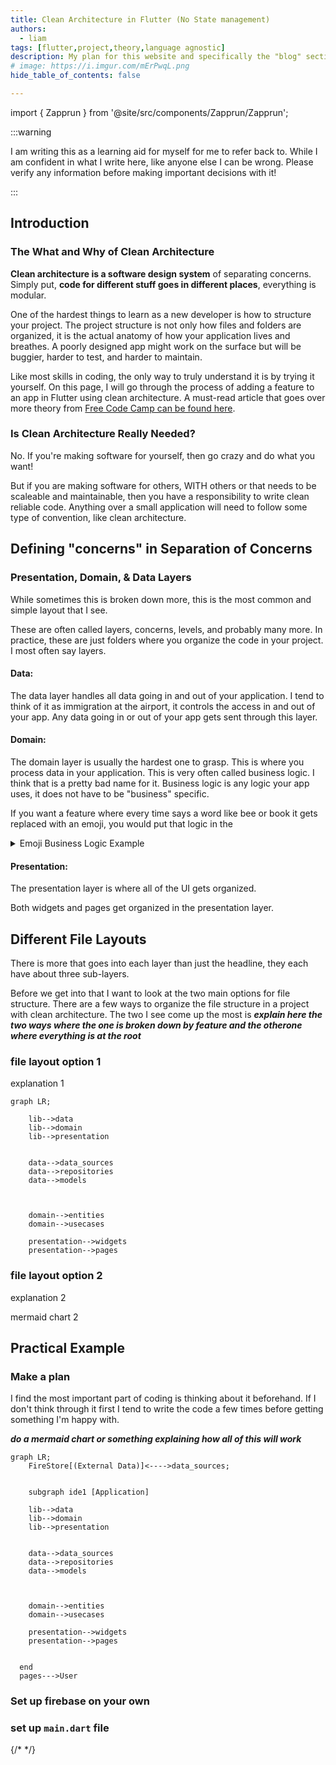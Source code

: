 ```yaml
---
title: Clean Architecture in Flutter (No State management)
authors:
  - liam
tags: [flutter,project,theory,language agnostic]
description: My plan for this website and specifically the "blog" section on it.
# image: https://i.imgur.com/mErPwqL.png
hide_table_of_contents: false

---
```

import { Zapprun } from '@site/src/components/Zapprun/Zapprun';

:::warning

I am writing this as a learning aid for myself for me to refer back to. While I am confident in what I write here, like anyone else I can be wrong. Please verify any information before making important decisions with it!

:::

## Introduction

### The What and Why of Clean Architecture
**Clean architecture is a software design system** of separating concerns. Simply put, **code for different stuff goes in different places**, everything is modular.

One of the hardest things to learn as a new developer is how to structure your project. The project structure is not only how files and folders are organized, it is the actual anatomy of how your application lives and breathes. A poorly designed app might work on the surface but will be buggier, harder to test, and harder to maintain. 

Like most skills in coding, the only way to truly understand it is by trying it yourself. On this page, I will go through the process of adding a feature to an app in Flutter using clean architecture. A must-read article that goes over more theory from [Free Code Camp can be found here](https://www.freecodecamp.org/news/a-quick-introduction-to-clean-architecture-990c014448d2/).

### Is Clean Architecture Really Needed?

No. If you're making software for yourself, then go crazy and do what you want! 

But if you are making software for others, WITH others or that needs to be scaleable and maintainable, then you have a responsibility to write clean reliable code. 
Anything over a small application will need to follow some type of convention, like clean architecture.


## Defining "concerns" in Separation of Concerns 

### Presentation, Domain, & Data Layers
While sometimes this is broken down more, this is the most common and simple layout that I see.

These are often called layers, concerns, levels, and probably many more. In practice, these are just folders where you organize the code in your project. I most often say layers.

#### Data:

The data layer handles all data going in and out of your application. I tend to think of it as immigration at the airport, it controls the access in and out of your app. Any data going in or out of your app gets sent through this layer.

#### Domain:

The domain layer is usually the hardest one to grasp. This is where you process data in your application. This is very often called business logic. I think that is a pretty bad name for it. Business logic is any logic your app uses, it does not have to be "business" specific. 

If you want a feature where every time says a word like bee or book it gets replaced with an emoji, you would put that logic in the 


<details>
  <summary>Emoji Business Logic Example</summary>

  Here is an example of what some business logic looks like. I hate that name, but it's what everyone says so I do too.

  **Feature:** Replace all instances of "book" or "bee" should be replaced with emojis. Since this doesn't need outside data, we only need the domain layer to implement this feature.

  :::note

  We haven't gone over the subfolders within the domain, data, and presentation folders yet. I will quickly break it down here but will go into it further down the page.

  Above the code examples, the file structure is shown.

  :::

  First, we create a repository file called `emoji_replacement_usecase.dart` in the `domain/usecases` folder. Then we create a widget in the `presentation/widgets` folder called `example_widget.dart`. 

  Within the `emoji_replacement_usecase.dart` file we use our logic to change data. In the `example_widget.dart` we call the logic.

  In the editor below, go through the `emoji_replacement_usecase.dart` and `example_widget.dart` file to see how everything works together. Don't be afraid to change stuff around and rerun to see what changes. This is a fully functional sandbox. To get more space you can press the "Open in Zapp!" button
  
  <Zapprun 
    editorPreviewSplitPercent={75}
    heightStyle='50vh'
    widthStyle='100%'
    zaprunEditorLink='https://zapp.run/edit/flutter-za6m06b1b6n0?entry=lib/main.dart&file=lib/domain/usecases/emoji_replacement_usecase.dart'
  />

  The logic in `domain/usecases/emoji_replacement_usecase.dart` is business logic. It is a misleading name but it's what I hear everyone call it. 
  I propose we rename it, how about app logic or domain logic? Either way, this is how you handle the logic needed in your application. 
  
  Of course, this is a very simple example, but this scales very well. Each piece of logic you need gets its own usecase file.

</details>

#### Presentation:

The presentation layer is where all of the UI gets organized. 

Both widgets and pages get organized in the presentation layer.



## Different File Layouts

There is more that goes into each layer than just the headline, they each have about three sub-layers.

Before we get into that I want to look at the two main options for file structure. There are a few ways to organize the file structure in a project with clean architecture. The two I see come up the most is _**explain here the two ways where the one is broken down by feature and the otherone where everything is at the root**_


### file layout option 1
explanation 1

```mermaid
graph LR;

    lib-->data
    lib-->domain
    lib-->presentation


    data-->data_sources
    data-->repositories
    data-->models
    


    domain-->entities
    domain-->usecases

    presentation-->widgets
    presentation-->pages

```

### file layout option 2
explanation 2

mermaid chart 2


## Practical Example

### Make a plan
I find the most important part of coding is thinking about it beforehand. If I don't think through it first I tend to write the code a few times before getting something I'm happy with.

_**do a mermaid chart or something explaining how all of this will work**_


```mermaid
graph LR;
    FireStore[(External Data)]<---->data_sources;
    

    subgraph ide1 [Application]

    lib-->data
    lib-->domain
    lib-->presentation


    data-->data_sources
    data-->repositories
    data-->models
    


    domain-->entities
    domain-->usecases

    presentation-->widgets
    presentation-->pages


  end
  pages--->User

```

### Set up firebase on your own

### set up `main.dart` file



{/* <!-- ### What I'll Be Making */}
{/* On this page, I will make a Flutter app that has a theme syncing feature. When the app opens it will check a Firebase FireStore database for theme information and then will build the UI based on that information. --> */}